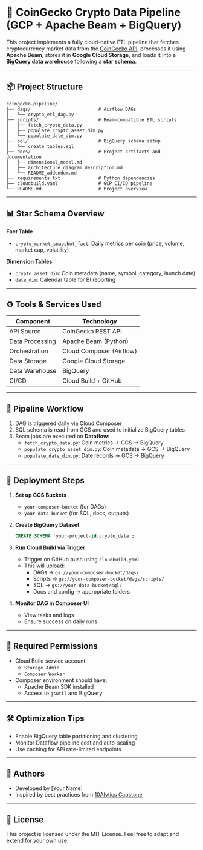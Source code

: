# 🚀 CoinGecko Crypto Data Pipeline (GCP + Apache Beam + BigQuery)

This project implements a fully cloud-native ETL pipeline that fetches cryptocurrency market data from the [CoinGecko API](https://www.coingecko.com/), processes it using **Apache Beam**, stores it in **Google Cloud Storage**, and loads it into a **BigQuery data warehouse** following a **star schema**.

---

## 📦 Project Structure

```
coingecko-pipeline/
├── dags/                         # Airflow DAGs
│   └── crypto_etl_dag.py
├── scripts/                      # Beam-compatible ETL scripts
│   ├── fetch_crypto_data.py
│   ├── populate_crypto_asset_dim.py
│   └── populate_date_dim.py
├── sql/                          # BigQuery schema setup
│   └── create_tables.sql
├── docs/                         # Project artifacts and documentation
│   ├── dimensional_model.md
│   ├── architecture_diagram_description.md
│   └── README_addendum.md
├── requirements.txt              # Python dependencies
├── cloudbuild.yaml               # GCP CI/CD pipeline
└── README.md                     # Project overview
```

---

## 📊 Star Schema Overview

**Fact Table**
- `crypto_market_snapshot_fact`: Daily metrics per coin (price, volume, market cap, volatility)

**Dimension Tables**
- `crypto_asset_dim`: Coin metadata (name, symbol, category, launch date)
- `date_dim`: Calendar table for BI reporting

---

## ⚙️ Tools & Services Used

| Component       | Technology                |
|----------------|----------------------------|
| API Source      | CoinGecko REST API         |
| Data Processing | Apache Beam (Python)       |
| Orchestration   | Cloud Composer (Airflow)   |
| Data Storage    | Google Cloud Storage       |
| Data Warehouse  | BigQuery                   |
| CI/CD           | Cloud Build + GitHub       |

---

## 🔁 Pipeline Workflow

1. DAG is triggered daily via Cloud Composer
2. SQL schema is read from GCS and used to initialize BigQuery tables
3. Beam jobs are executed on **Dataflow**:
    - `fetch_crypto_data.py`: Coin metrics → GCS → BigQuery
    - `populate_crypto_asset_dim.py`: Coin metadata → GCS → BigQuery
    - `populate_date_dim.py`: Date records → GCS → BigQuery

---

## 🚀 Deployment Steps

1. **Set up GCS Buckets**
   - `your-composer-bucket` (for DAGs)
   - `your-data-bucket` (for SQL, docs, outputs)

2. **Create BigQuery Dataset**
   ```sql
   CREATE SCHEMA `your-project-id.crypto_data`;
   ```

3. **Run Cloud Build via Trigger**
   - Trigger on GitHub push using `cloudbuild.yaml`
   - This will upload:
     - DAGs → `gs://your-composer-bucket/dags/`
     - Scripts → `gs://your-composer-bucket/dags/scripts/`
     - SQL → `gs://your-data-bucket/sql/`
     - Docs and config → appropriate folders

4. **Monitor DAG in Composer UI**
   - View tasks and logs
   - Ensure success on daily runs

---

## 📁 Required Permissions

- Cloud Build service account:
  - `Storage Admin`
  - `Composer Worker`
- Composer environment should have:
  - Apache Beam SDK installed
  - Access to `gsutil` and BigQuery

---

## 🛠️ Optimization Tips

- Enable BigQuery table partitioning and clustering
- Monitor Dataflow pipeline cost and auto-scaling
- Use caching for API rate-limited endpoints

---

## 🙌 Authors

- Developed by [Your Name]
- Inspired by best practices from [10Alytics Capstone](https://10alytics.com)

---

## 📄 License

This project is licensed under the MIT License. Feel free to adapt and extend for your own use.